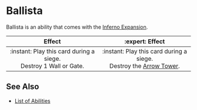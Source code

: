 # Ballista

Ballista is an ability that comes with the [Inferno Expansion](../content.md).

| Effect | :expert: Effect |
| :---: | :---: |
| :instant: Play this card during a siege.<br>Destroy 1 Wall or Gate. | :instant: Play this card during a siege.<br>Destroy the [Arrow Tower](../units/arrow_tower.md). |


## See Also

- [List of Abilities](../abilities.md)
